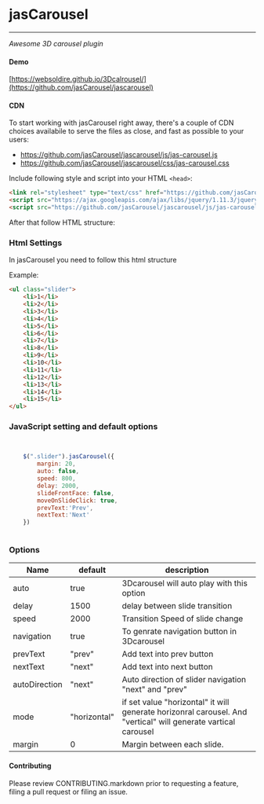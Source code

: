 # jasCarousel

-------
_Awesome 3D carousel plugin_

#### Demo

[https://websoldire.github.io/3Dcalrousel/](https://github.com/jasCarousel/jascarousel)

#### CDN

To start working with jasCarousel right away, there's a couple of CDN choices availabile
to serve the files as close, and fast as possible to your users:

- https://github.com/jasCarousel/jascarousel/js/jas-carousel.js
- https://github.com/jasCarousel/jascarousel/css/jas-carousel.css

Include following style and script into your HTML  `<head>`:
```html
<link rel="stylesheet" type="text/css" href="https://github.com/jasCarousel/jascarousel/css/jas-carousel.css">
<script src="https://ajax.googleapis.com/ajax/libs/jquery/1.11.3/jquery.min.js"></script>
<script src="https://github.com/jasCarousel/jascarousel/js/jas-carousel.js"></script>
```

After that follow HTML structure:

### Html Settings

In jasCarousel you need to follow this html structure 

Example:

```html
<ul class="slider">
    <li>1</li>
    <li>2</li>
    <li>3</li>
    <li>4</li>
    <li>5</li>
    <li>6</li>
    <li>7</li>
    <li>8</li>
    <li>9</li>
    <li>10</li>
    <li>11</li>
    <li>12</li>
    <li>13</li>
    <li>14</li>
    <li>15</li>
</ul>
```


### JavaScript setting and default options
```javascript


    $(".slider").jasCarousel({
        margin: 20,
        auto: false,
        speed: 800,
        delay: 2000,
        slideFrontFace: false,
        moveOnSlideClick: true,
        prevText:'Prev',
        nextText:'Next'
    })    
    
```

### Options

<table class="table table-bordered table-striped">
	<thead>
		<tr>
			<th style="width: 100px;">Name</th>
			<th style="width: 50px;">default</th>
			<th>description</th>
		</tr>
	</thead>
	<tbody>
		<tr>
			<td>auto</td>
			<td>true</td>
			<td>3Dcarousel will auto play with this option</td>
		</tr>
		<tr>
			<td>delay</td>
			<td>1500</td>
			<td>delay between slide transition</td>
		</tr>
		<tr>
			<td>speed</td>
			<td>2000</td>
			<td>Transition Speed of slide change</td>
		</tr>
		<tr>
			<td>navigation</td>
			<td>true</td>
			<td>To genrate navigation button in 3Dcarousel</td>
		</tr>
		<tr>
			<td>prevText</td>
			<td>"prev"</td>
			<td>Add text into prev button</td>
		</tr>
		<tr>
			<td>nextText</td>
			<td>"next"</td>
			<td>Add text into next button</td>
		</tr>
		<tr>
			<td>autoDirection</td>
			<td>"next"</td>
			<td>Auto direction of slider navigation "next" and "prev"</td>
		</tr>
		<tr>
			<td>mode</td>
			<td>"horizontal"</td>
			<td>if set value "horizontal" it will generate horizonral carousel. And "vertical" will generate vartical carousel</td>
		</tr>
		<tr>
			<td>margin</td>
			<td>0</td>
			<td>Margin between each slide.</td>
		</tr>
	</tbody>
</table>

#### Contributing

Please review CONTRIBUTING.markdown prior to requesting a feature, filing a pull request or filing an issue.
